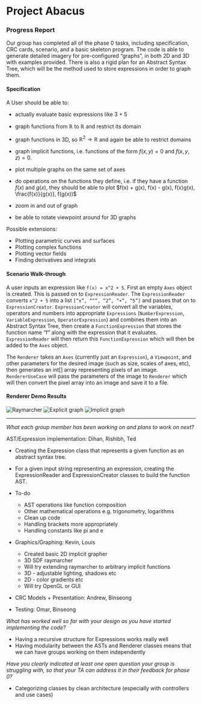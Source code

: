 # Project Abacus

### Progress Report

Our group has completed all of the phase 0 tasks, including specification, CRC cards, scenario, and a basic skeleton program.
The code is able to generate detailed imagery for pre-configured “graphs”, in both 2D and 3D with examples provided. 
There is also a rigid plan for an Abstract Syntax Tree, which will be the method used to store expressions in order to graph them. 

#### Specification

A User should be able to:

- actually evaluate basic expressions like 3 + 5

- graph functions from $\mathbb{R}$ to $\mathbb{R}$ and restrict its domain
- graph functions in 3D, so $\mathbb{R}^2 \to \mathbb{R}$ and again be able to restrict domains
- graph implicit functions, i.e. functions of the form $f(x,y) = 0$ and $f(x, y, z) = 0$.
- plot multiple graphs on the same set of axes
- do operations on the functions they define, i.e. if they have a function $f(x)$ and $g(x)$, they should be able to plot $f(x) + g(x), f(x) - g(x), f(x)g(x), \frac{f(x)}{g(x)}, f(g(x))$ 
- zoom in and out of graph
- be able to rotate viewpoint around for 3D graphs

Possible extensions:

- Plotting parametric curves and surfaces
- Plotting complex functions
- Plotting vector fields
- Finding derivatives and integrals

#### Scenario Walk-through
A user inputs an expression like `f(x) = x^2 + 5`. First an empty `Axes` object is created. This is passed on to `ExpressionReader`. The `ExpressionReader` converts `x^2 + 5` into a list `[“x”, “^”, “2”, “+”, “5”]` and passes that on to `ExpressionCreator`. `ExpressionCreator` will convert all the variables, operators and numbers into appropriate `Expressions` (`NumberExpression`, `VariableExpression`, `OperatorExpression`) and combines them into an Abstract Syntax Tree, then create a `FunctionExpression` that stores the function name “f” along with the expression that it evaluates. `ExpressionReader` will then return this `FunctionExpression` which will then be added to the `Axes` object.

The `Renderer` takes an `Axes` (currently just an `Expression`), a `Viewpoint`, and other parameters for the desired image (such as size, scales of axes, etc), then generates an int[] array representing pixels of an image. `RendererUseCase` will pass the parameters of the image to `Renderer` which will then convert the pixel array into an image and save it to a file.

#### Renderer Demo Results

![Raymarcher](https://lh4.googleusercontent.com/4cWKx44zY8AWeHNTL_q_MsNQNh_ELwF467jSJHX7Vq_7JT3m99ggj1UpQ8LAr_Bbc_1Eu1ttzvl2e9aVv6aYD1CpCov_E2VG0-6QIy8CtyuNyV-G2dy0XRKz_lCFIW0XwUU3qZ5S=s0)
![Explicit graph](https://lh5.googleusercontent.com/o85IQ3v4-lT2dCVV6gkkzwwr3aPSGeY_LTMfM2nRGPl4wONxKHWMx1jX2P1T4Kyssexy8YMfnAGjj7WFKqWmP5VTqwU2kTnT0xceFOUyzvyHNXet6t-SsEUA7UYk9rGxpVcxa482=s0)
![Implicit graph](https://lh4.googleusercontent.com/o-V7fwqOah_NKuRahkaBbslZBWwi3LblTQPzY3iXgIEsfR_QbA5NpDrhOjkOl_HiXKqz4dJgvGM6OfjU59exjShYUUOMlvl9-PgP6Pgp9iq9s4-F_xukN9VZoT0EQqD7pdMAx2or=s0)



---

*What each group member has been working on and plans to work on next?*

AST/Expression implementation: Dihan, Rishibh, Ted

- Creating the Expression class that represents a given function as an abstract syntax tree.

- For a given input string representing an expression, creating the ExpressionReader and ExpressionCreator classes to build the function AST.

- To-do

  - AST operations like function composition
  - Other mathematical operations e.g. trigonometry, logarithms
  - Clean up code
  - Handling brackets more appropriately
  - Handling constants like pi and e

- Graphics/Graphing: Kevin, Louis

  - Created basic 2D implicit grapher
  - 3D SDF raymarcher
  - Will try extending raymarcher to arbitrary implicit functions
  - 3D - adjustable lighting, shadows etc
  - 2D - color gradients etc
  - Will try OpenGL or GUI

- CRC Models + Presentation: Andrew, Binseong

- Testing: Omar, Binseong


*What has worked well so far with your design as you have started implementing the code?*

  - Having a recursive structure for Expressions works really well
  - Having modularity between the ASTs and Renderer classes means that we can have groups working on them independently 

*Have you clearly indicated at least one open question your group is struggling with, so that your TA can address it in their feedback for phase 0?*

  - Categorizing classes by clean architecture (especially with controllers and use cases)

